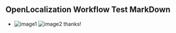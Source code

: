 ## OpenLocalization Workflow Test MarkDown
* ![image1](.\46a76128-8a9c-41af-ae0d-2c350ce8680c.PNG)   ![image2](.\b2a5d721-842f-40e7-8607-9c8fc22e9aa2.png) 
thanks!